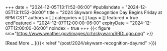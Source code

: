 +++
date = "2024-12-05T13:11:52-06:00"
#publishdate = "2024-12-05T13:11:52-06:00"
title = "2024 Skywarn Recognition Day Begins Friday at 6PM CST"
authors = [ ]
categories = [ ]
tags = []
featured = true 
endFeatured = "2024-12-07T12:00:00-06:00"
expiryDate  = "2024-12-07T12:00:00-06:00"
noindex = true
+++
{{< figure src="https://www.weather.gov/images/crh/skywarn/SRDLogo.png" >}}

[Read More ...]({{< relref "/post/2024/skywarn-recognition-day.md" >}})
<!--more-->

